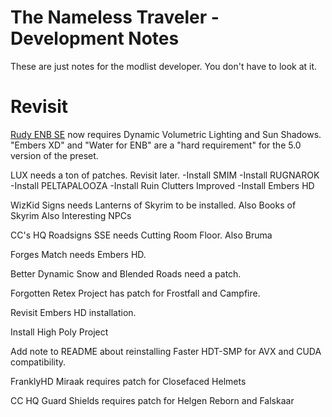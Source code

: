 # The Nameless Traveler - Development Notes

These are just notes for the modlist developer. You don't have to look at it.

# Revisit

[Rudy ENB SE](https://www.nexusmods.com/skyrimspecialedition/mods/39113?tab=description) now requires Dynamic Volumetric Lighting and Sun Shadows.
"Embers XD" and "Water for ENB" are a "hard requirement" for the 5.0 version of the preset.

LUX needs a ton of patches. Revisit later.
-Install SMIM
-Install RUGNAROK
-Install PELTAPALOOZA
-Install Ruin Clutters Improved
-Install Embers HD

WizKid Signs needs Lanterns of Skyrim to be installed.
Also Books of Skyrim
Also Interesting NPCs

CC's HQ Roadsigns SSE needs Cutting Room Floor.
Also Bruma

Forges Match needs Embers HD.

Better Dynamic Snow and Blended Roads need a patch.

Forgotten Retex Project has patch for Frostfall and Campfire.

Revisit Embers HD installation.

Install High Poly Project

Add note to README about reinstalling Faster HDT-SMP for AVX and CUDA compatibility.

FranklyHD Miraak requires patch for Closefaced Helmets

CC HQ Guard Shields requires patch for Helgen Reborn and Falskaar